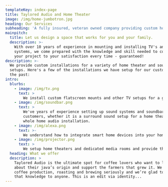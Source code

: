 ```yaml
---
templateKey: index-page
title: Taylored Audio and Home Theater
image: /img/home-jumbotron.jpg
heading: Our Services
subheading: 'A fully insured, veteran owned company providing custom home installations'
mainpitch:
  title: Let us design a space that works for you and your family.
  description: >-
    With over 10 years of experience in mounting and installing TV's and sound
    systems, we come prepared with the knowledge and skill needed to complete
    your project to your satisfaction every time - guaranteed!
description: >-
  We provide custom installations for a variety of home theater and sound system
  setups. Here's a few of the installations we have setup for our customers in
  the past:
intro:
  blurbs:
    - image: /img/tv.png
      text: >
        We install custom flatscreen mounts and other TV setups for a great living room experience that brings the whole family together. We specialize in flat screen TV mounting.
    - image: /img/soundbar.png
      text: >
        We've years of experience setting up sound systems and soundbars for our
        customers, whether it is a surround sound setup for a home theater or
        whole home audio installation.
    - image: /img/alexa.png
      text: >-
        We understand how to integrate smart home devices into your home, aswell as integrating custom wiring to help your home become more connected. We also offer many other smart home hardware such as Ring and Nest doorbell intallation.
    - image: /img/projector.png
      text: >
        We setup home theaters and dedicated media rooms and provide the best installation for commericial & residential custom audio & video solutions.
  heading: What we offer
  description: >
    Taylored Audio is the ultimate spot for coffee lovers who want to learn
    about their java’s origin and support the farmers that grew it. We take
    coffee production, roasting and brewing seriously and we’re glad to pass
    that knowledge to anyone. This is an edit via identity...
---
```

